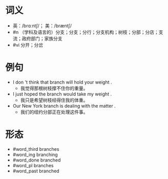 # 词义
- 英：/brɑːntʃ/； 美：/bræntʃ/
- #n （学科及语言的）分支；分支；分行；分支机构；树枝；分部；分店；支流；政府部门；家族分支
- #vi 分开；分岔
# 例句
- I don 't think that branch will hold your weight .
	- 我觉得那根树枝撑不住你的重量。
- I just hoped the branch would take my weight .
	- 我只是希望树枝经得住我的体重。
- Our New York branch is dealing with the matter .
	- 我们的纽约分部正在处理这件事。
# 形态
- #word_third branches
- #word_ing branching
- #word_done branched
- #word_pl branches
- #word_past branched
